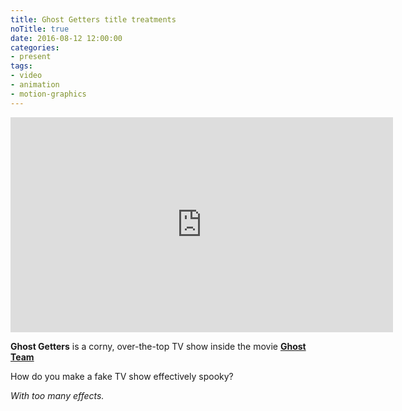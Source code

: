 ```yaml
---
title: Ghost Getters title treatments
noTitle: true
date: 2016-08-12 12:00:00
categories:
- present
tags:
- video
- animation
- motion-graphics
---
```

<div class="post-imagegroup"><div class="embeddedVideo-container"><div class="embeddedVideo video-16-9"><iframe src="https://player.vimeo.com/video/178645873?color=BDB7AD&title=0&byline=0&portrait=0" width="612" height="344" frameborder="0" webkitallowfullscreen mozallowfullscreen allowfullscreen></iframe></div></div></div>

**Ghost Getters** is a corny, over-the-top TV show inside the movie [**Ghost Team**](https://play.google.com/store/movies/details/Ghost_Team?id=Dlu-tpS_1DU)

How do you make a fake TV show effectively spooky?

_With too many effects._
